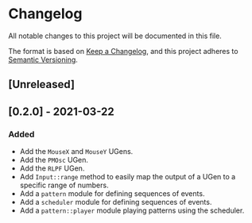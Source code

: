 # Changelog
All notable changes to this project will be documented in this file.

The format is based on [Keep a Changelog](https://keepachangelog.com/en/1.0.0/),
and this project adheres to [Semantic Versioning](https://semver.org/spec/v2.0.0.html).

## [Unreleased]

## [0.2.0] - 2021-03-22
### Added
- Add the `MouseX` and `MouseY` UGens.
- Add the `PMOsc` UGen.
- Add the `RLPF` UGen.
- Add `Input::range` method to easily map the output of a UGen to a specific range of numbers.
- Add a `pattern` module for defining sequences of events.
- Add a `scheduler` module for defining sequences of events.
- Add a `pattern::player` module playing patterns using the scheduler.

